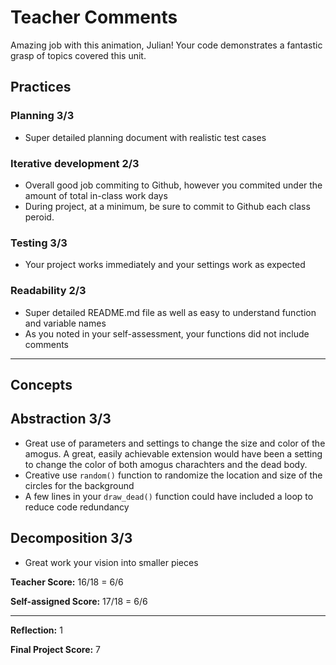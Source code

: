 # Teacher Comments

Amazing job with this animation, Julian! Your code demonstrates a fantastic grasp of topics covered this unit.

## Practices
### Planning 3/3
- Super detailed planning document with realistic test cases

### Iterative development 2/3
- Overall good job commiting to Github, however you commited under the amount of total in-class work days
- During project, at a minimum, be sure to commit to Github each class peroid.

### Testing 3/3
- Your project works immediately and your settings work as expected

### Readability 2/3
- Super detailed README.md file as well as easy to understand function and variable names
- As you noted in your self-assessment, your functions did not include comments

<hr>

## Concepts
## Abstraction 3/3
- Great use of parameters and settings to change the size and color of the amogus. A great, easily achievable extension would have been a setting to change the color of both amogus charachters and the dead body. 
- Creative use `random()` function to randomize the location and size of the circles for the background
- A few lines in your `draw_dead()` function could have included a loop to reduce code redundancy

## Decomposition 3/3
- Great work your vision into smaller pieces

**Teacher Score:** 16/18 = 6/6

**Self-assigned Score:** 17/18 = 6/6

---
**Reflection:** 1 

**Final Project Score:** 7
